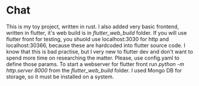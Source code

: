 # Chat
This is my toy project, written in rust. I also added very basic frontend, written in flutter, it's web build is in *flutter_web_build* folder. If you will use flutter front for testing, you shuold use localhost:3030 for http and localhost:30366, because these are hardcoded into flutter source code. I know that this is bad practise, but I very new to flutter dev and don't want to spend more time on researching the matter. Please, use config.yaml to define those params.
To start a webserver for flutter front run *python -m http.server 8000* from the *flutter_web_build* folder.
I used Mongo DB for storage, so it must be installed on a system.

